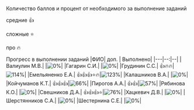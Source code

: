 Количество баллов и процент от необходимого за выполнение заданий

средние :+1:

сложные :star:

про :fire: 

Прогресс в выполнении заданий 
|ФИО| доп. | Выполнено|
|---|--:|--|
|Валиулин М.В.|  |![0%](https://progress-bar.dev/0/?title=0)|
|Гагарин С.И.|  |![0%](https://progress-bar.dev/0/?title=0)|
|Грудинин С.С.|  :+1::fire::fire:|![114%](https://progress-bar.dev/114/?title=зчт)|
|Емельяненко Е.А.|  :+1::+1::+1::star::fire:|![123%](https://progress-bar.dev/123/?title=зчт)|
|Калашников В.А.|  |![0%](https://progress-bar.dev/0/?title=0)|
|Койчуманов К.Т.|  :+1::+1::+1:|![66%](https://progress-bar.dev/66/?title=14)|
|Пирогов А.А.|  :+1::+1:|![57%](https://progress-bar.dev/57/?title=12)|
|Рябинова К.О.|  |![0%](https://progress-bar.dev/0/?title=0)|
|Свешников Д.А.|  :+1::+1::+1::star:|![76%](https://progress-bar.dev/76/?title=16)|
|Хацкевич Д.В.|  |![0%](https://progress-bar.dev/0/?title=0)|
|Шерстянников С.А.|  |![0%](https://progress-bar.dev/0/?title=0)|
|Шестернина С.Е.|  |![0%](https://progress-bar.dev/0/?title=0)|
















